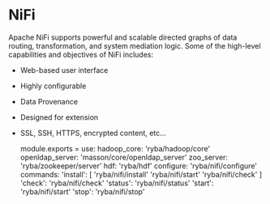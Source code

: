 
# NiFi

Apache NiFi supports powerful and scalable directed graphs of data routing,
transformation, and system mediation logic. Some of the high-level capabilities 
and objectives of NiFi includes:
  * Web-based user interface
  * Highly configurable
  * Data Provenance
  * Designed for extension
  * SSL, SSH, HTTPS, encrypted content, etc...

      module.exports =
        use:
          hadoop_core: 'ryba/hadoop/core'
          openldap_server: 'masson/core/openldap_server'
          zoo_server: 'ryba/zookeeper/server'
          hdf: 'ryba/hdf'
        configure:
          'ryba/nifi/configure'
        commands:
          'install': [
            'ryba/nifi/install'
            'ryba/nifi/start'
            'ryba/nifi/check'
          ]
          'check':
            'ryba/nifi/check'
          'status':
            'ryba/nifi/status'
          'start':
            'ryba/nifi/start'
          'stop':
            'ryba/nifi/stop'
